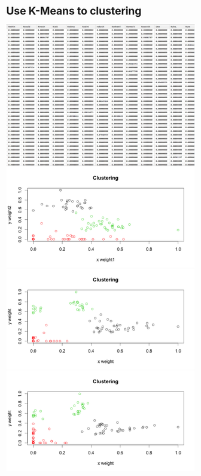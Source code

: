 # Use K-Means to clustering

<img alt="people-match01" src="/img/view_result.png"/>


<img alt="k means" src="/img/clustering2.png"/>

<img alt="k means" src="/img/clustering3.png"/>

<img alt="k means" src="/img/clustering5.png"/>
